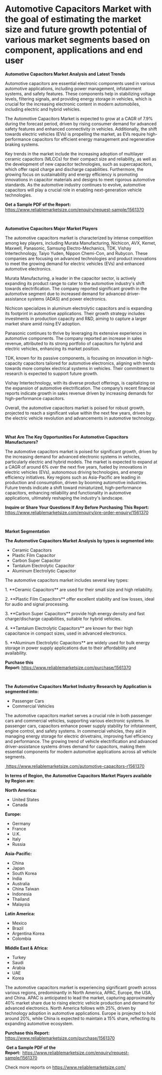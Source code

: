 <p><h1>Automotive Capacitors Market with the goal of estimating the market size and future growth potential of various market segments based on component, applications and end user</h1></p><p><strong>Automotive Capacitors Market Analysis and Latest Trends</strong></p>
<p><p>Automotive capacitors are essential electronic components used in various automotive applications, including power management, infotainment systems, and safety features. These components help in stabilizing voltage levels, filtering signals, and providing energy storage in vehicles, which is crucial for the increasing electronic content in modern automobiles, including electric and hybrid vehicles.</p><p>The Automotive Capacitors Market is expected to grow at a CAGR of 7.9% during the forecast period, driven by rising consumer demand for advanced safety features and enhanced connectivity in vehicles. Additionally, the shift towards electric vehicles (EVs) is propelling the market, as EVs require high-performance capacitors for efficient energy management and regenerative braking systems. </p><p>Key trends in the market include the increasing adoption of multilayer ceramic capacitors (MLCCs) for their compact size and reliability, as well as the development of new capacitor technologies, such as supercapacitors, which offer rapid charge and discharge capabilities. Furthermore, the growing focus on sustainability and energy efficiency is promoting innovations in capacitor materials and designs to meet rigorous automotive standards. As the automotive industry continues to evolve, automotive capacitors will play a crucial role in enabling next-generation vehicle technologies.</p></p>
<p><strong>Get a Sample PDF of the Report:&nbsp;</strong> <a href="https://www.reliablemarketsize.com/enquiry/request-sample/1561370?utm_campaign=2462&utm_medium=2&utm_source=Github&utm_content=ia&utm_term=06042025&utm_id=automotive-capacitors">https://www.reliablemarketsize.com/enquiry/request-sample/1561370</a></p>
<p>&nbsp;</p>
<p><strong>Automotive Capacitors Major Market Players</strong></p>
<p><p>The automotive capacitors market is characterized by intense competition among key players, including Murata Manufacturing, Nichicon, AVX, Kemet, Maxwell, Panasonic, Samsung Electro-Mechanics, TDK, Vishay Intertechnology, Taiyo Yuden, Nippon Chemi-Con, and Rubycon. These companies are focusing on advanced technologies and product innovations to meet the growing demand for electric vehicles (EVs) and enhanced automotive electronics.</p><p>Murata Manufacturing, a leader in the capacitor sector, is actively expanding its product range to cater to the automotive industry's shift towards electrification. The company reported significant growth in the automotive segment due to increased demand for advanced driver-assistance systems (ADAS) and power electronics.</p><p>Nichicon specializes in aluminum electrolytic capacitors and is expanding its footprint in automotive applications. Their growth strategy includes investments in production capacity and R&D, aiming to capture a larger market share amid rising EV adoption.</p><p>Panasonic continues to thrive by leveraging its extensive experience in automotive components. The company reported an increase in sales revenue, attributed to its strong portfolio of capacitors for hybrid and electric vehicles, enhancing its market position.</p><p>TDK, known for its passive components, is focusing on innovation in high-capacity capacitors tailored for automotive electronics, aligning with trends towards more complex electrical systems in vehicles. Their commitment to research is expected to support future growth.</p><p>Vishay Intertechnology, with its diverse product offerings, is capitalizing on the expansion of automotive electrification. The company’s recent financial reports indicate growth in sales revenue driven by increasing demands for high-performance capacitors.</p><p>Overall, the automotive capacitors market is poised for robust growth, projected to reach a significant value within the next few years, driven by the electric vehicle revolution and advancements in automotive technology.</p></p>
<p>&nbsp;</p>
<p><strong>What Are The Key Opportunities For Automotive Capacitors Manufacturers?</strong></p>
<p><p>The automotive capacitors market is poised for significant growth, driven by the increasing demand for advanced electronic systems in vehicles, particularly electric and hybrid models. The market is expected to expand at a CAGR of around 6% over the next five years, fueled by innovations in electric vehicles (EVs), autonomous driving technologies, and energy efficiency initiatives. Key regions such as Asia-Pacific are leading in production and consumption, driven by booming automotive industries. Future trends indicate a shift toward miniaturized, high-performance capacitors, enhancing reliability and functionality in automotive applications, ultimately reshaping the industry's landscape.</p></p>
<p><strong>Inquire or Share Your Questions If Any Before Purchasing This Report:</strong> <a href="https://www.reliablemarketsize.com/enquiry/pre-order-enquiry/1561370?utm_campaign=2462&utm_medium=2&utm_source=Github&utm_content=ia&utm_term=06042025&utm_id=automotive-capacitors">https://www.reliablemarketsize.com/enquiry/pre-order-enquiry/1561370</a></p>
<p>&nbsp;</p>
<p><strong>Market Segmentation</strong></p>
<p><strong>The Automotive Capacitors Market Analysis by types is segmented into:</strong></p>
<p><ul><li>Ceramic Capacitors</li><li>Plastic Film Capacitor</li><li>Carbon Super Capacitor</li><li>Tantalum Electrolytic Capacitor</li><li>Aluminum Electrolytic Capacitor</li></ul></p>
<p><p>The automotive capacitors market includes several key types: </p><p>1. **Ceramic Capacitors** are used for their small size and high reliability.</p><p>2. **Plastic Film Capacitors** offer excellent stability and low losses, ideal for audio and signal processing.</p><p>3. **Carbon Super Capacitors** provide high energy density and fast charge/discharge capabilities, suitable for hybrid vehicles. </p><p>4. **Tantalum Electrolytic Capacitors** are known for their high capacitance in compact sizes, used in advanced electronics.</p><p>5. **Aluminum Electrolytic Capacitors** are widely used for bulk energy storage in power supply applications due to their affordability and availability.</p></p>
<p><strong>Purchase this Report:&nbsp;</strong><a href="https://www.reliablemarketsize.com/purchase/1561370?utm_campaign=2462&utm_medium=2&utm_source=Github&utm_content=ia&utm_term=06042025&utm_id=automotive-capacitors">https://www.reliablemarketsize.com/purchase/1561370</a></p>
<p>&nbsp;</p>
<p><strong>The Automotive Capacitors Market Industry Research by Application is segmented into:</strong></p>
<p><ul><li>Passenger Cars</li><li>Commercial Vehicles</li></ul></p>
<p><p>The automotive capacitors market serves a crucial role in both passenger cars and commercial vehicles, supporting various electronic systems. In passenger cars, capacitors enhance power supply stability for infotainment, engine control, and safety systems. In commercial vehicles, they aid in managing energy storage for electric drivetrains, improving fuel efficiency and performance. The growing trend of vehicle electrification and advanced driver-assistance systems drives demand for capacitors, making them essential components for modern automotive applications across all vehicle segments.</p></p>
<p><a href="https://www.reliablemarketsize.com/automotive-capacitors-r1561370?utm_campaign=2462&utm_medium=2&utm_source=Github&utm_content=ia&utm_term=06042025&utm_id=automotive-capacitors">&nbsp;https://www.reliablemarketsize.com/automotive-capacitors-r1561370</a></p>
<p><strong>In terms of Region, the Automotive Capacitors Market Players available by Region are:</strong></p>
<p>
    <p> <strong> North America: </strong>
        <ul>
            <li>United States</li>
            <li>Canada</li>
        </ul>
        </p> 
    <p> <strong> Europe: </strong>
        <ul>
            <li>Germany</li>
            <li>France</li>
            <li>U.K.</li>
            <li>Italy</li>
            <li>Russia</li>
        </ul>
        </p> 
    <p> <strong> Asia-Pacific: </strong>
        <ul>
            <li>China</li>
            <li>Japan</li>
            <li>South Korea</li>
            <li>India</li>
            <li>Australia</li>
            <li>China Taiwan</li>
            <li>Indonesia</li>
            <li>Thailand</li>
            <li>Malaysia</li>
        </ul>
        </p> 
    <p> <strong> Latin America: </strong>
        <ul>
            <li>Mexico</li>
            <li>Brazil</li>
            <li>Argentina Korea</li>
            <li>Colombia</li>
        </ul>
        </p> 
    <p> <strong> Middle East & Africa: </strong>
        <ul>
            <li>Turkey</li>
            <li>Saudi</li>
            <li>Arabia</li>
            <li>UAE</li>
            <li>Korea</li>
        </ul>
    </p>
    </p>
<p><p>The automotive capacitors market is experiencing significant growth across various regions, predominantly in North America, APAC, Europe, the USA, and China. APAC is anticipated to lead the market, capturing approximately 40% market share due to rising electric vehicle production and demand for advanced electronics. North America follows with 25%, driven by technology adoption in automotive applications. Europe is projected to hold around 20%, while China is expected to maintain a 15% share, reflecting its expanding automotive ecosystem.</p></p>
<p><strong>Purchase this Report: </strong><a href="https://www.reliablemarketsize.com/purchase/1561370?utm_campaign=2462&utm_medium=2&utm_source=Github&utm_content=ia&utm_term=06042025&utm_id=automotive-capacitors">https://www.reliablemarketsize.com/purchase/1561370</a></p>
<p>&nbsp;<strong>Get a Sample PDF of the Report:&nbsp;&nbsp;</strong><a href="https://www.reliablemarketsize.com/enquiry/request-sample/1561370?utm_campaign=2462&utm_medium=2&utm_source=Github&utm_content=ia&utm_term=06042025&utm_id=automotive-capacitors">https://www.reliablemarketsize.com/enquiry/request-sample/1561370</a></p>
<p><strong></strong></p>
<p>Check more reports on <a href="https://www.reliablemarketsize.com/?utm_campaign=2462&utm_medium=2&utm_source=Github&utm_content=ia&utm_term=06042025&utm_id=automotive-capacitors">https://www.reliablemarketsize.com/</a></p>